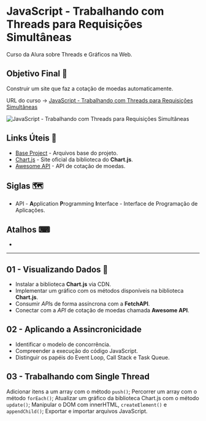 # JavaScript - Trabalhando com Threads para Requisições Simultâneas

Curso da Alura sobre Threads e Gráficos na Web.

## Objetivo Final &#x1F3AF;

Construir um site que faz a cotação de moedas automaticamente.

URL do curso -> [JavaScript - Trabalhando com Threads para Requisições Simultâneas](https://cursos.alura.com.br/course/javascript-threads-requisicoes-simultaneas)

![JavaScript - Trabalhando com Threads para Requisições Simultâneas](https://www.alura.com.br/assets/api/share/curso-javascript-threads-requisicoes-simultaneas.png)

## Links Úteis &#x1F517;
* [Base Project](https://github.com/alura-cursos/bytebank-javascript/archive/refs/heads/main.zip) - Arquivos base do projeto.
* [Chart.js](https://www.chartjs.org/) - Site oficial da biblioteca do **Chart.js**.
* [Awesome API](https://docs.awesomeapi.com.br/api-de-moedas) - API de cotação de moedas.

## Siglas &#x1F5FA;
* API - **A**pplication **P**rogramming **I**nterface - Interface de Programação de Aplicações.

## Atalhos &#x2328;
*

***

## 01 - Visualizando Dados &#x1F516;
* Instalar a biblioteca **Chart.js** via CDN.
* Implementar um gráfico com os métodos disponíveis na biblioteca **Chart.js**.
* Consumir *API*s de forma assíncrona com a **FetchAPI**.
* Conectar com a *API* de cotação de moedas chamada **Awesome API**.

## 02 - Aplicando a Assincronicidade
* Identificar o modelo de concorrência.
* Compreender a execução do código JavaScript.
* Distinguir os papéis do Event Loop, Call Stack e Task Queue.

## 03 - Trabalhando com Single Thread
Adicionar itens a um array com o método `push()`;
Percorrer um array com o método `forEach()`;
Atualizar um gráfico da biblioteca Chart.js com o método `update()`;
Manipular o DOM com innerHTML, `createElement()` e `appendChild()`;
Exportar e importar arquivos JavaScript.